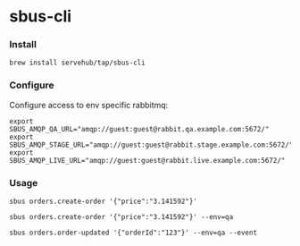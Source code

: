 # sbus-cli


### Install

```
brew install servehub/tap/sbus-cli
```

### Configure

Configure access to env specific rabbitmq:

```shell script
export SBUS_AMQP_QA_URL="amqp://guest:guest@rabbit.qa.example.com:5672/"
export SBUS_AMQP_STAGE_URL="amqp://guest:guest@rabbit.stage.example.com:5672/"
export SBUS_AMQP_LIVE_URL="amqp://guest:guest@rabbit.live.example.com:5672/"
```

### Usage

```shell script
sbus orders.create-order '{"price":"3.141592"}'
```

```shell script
sbus orders.create-order '{"price":"3.141592"}' --env=qa
```

```shell script
sbus orders.order-updated '{"orderId":"123"}' --env=qa --event
```
